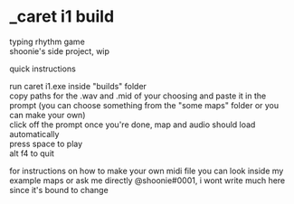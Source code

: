 # _caret i1 build
 typing rhythm game  
 shoonie's side project, wip

 quick instructions

 run caret i1.exe inside "builds" folder  
 copy paths for the .wav and .mid of your choosing and paste it in the prompt (you can choose something from the "some maps" folder or you can make your own)  
 click off the prompt once you're done, map and audio should load automatically  
 press space to play  
 alt f4 to quit  
 
 for instructions on how to make your own midi file you can look inside my example maps or ask me directly @shoonie#0001, i wont write much here since it's bound to change
